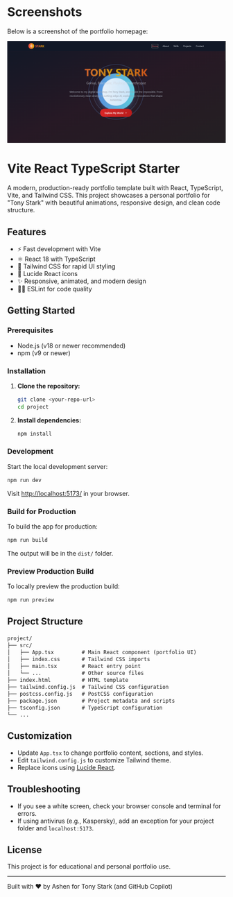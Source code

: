 # Screenshots

Below is a screenshot of the portfolio homepage:

![Portfolio Homepage](./ironmanSS.png)

# Vite React TypeScript Starter

A modern, production-ready portfolio template built with React, TypeScript, Vite, and Tailwind CSS. This project showcases a personal portfolio for "Tony Stark" with beautiful animations, responsive design, and clean code structure.

## Features

- ⚡ Fast development with Vite
- ⚛️ React 18 with TypeScript
- 🎨 Tailwind CSS for rapid UI styling
- 🦾 Lucide React icons
- ✨ Responsive, animated, and modern design
- 🧑‍💻 ESLint for code quality

## Getting Started

### Prerequisites

- Node.js (v18 or newer recommended)
- npm (v9 or newer)

### Installation

1. **Clone the repository:**
   ```sh
   git clone <your-repo-url>
   cd project
   ```
2. **Install dependencies:**
   ```sh
   npm install
   ```

### Development

Start the local development server:

```sh
npm run dev
```

Visit [http://localhost:5173/](http://localhost:5173/) in your browser.

### Build for Production

To build the app for production:

```sh
npm run build
```

The output will be in the `dist/` folder.

### Preview Production Build

To locally preview the production build:

```sh
npm run preview
```

## Project Structure

```
project/
├── src/
│   ├── App.tsx         # Main React component (portfolio UI)
│   ├── index.css       # Tailwind CSS imports
│   ├── main.tsx        # React entry point
│   └── ...             # Other source files
├── index.html          # HTML template
├── tailwind.config.js  # Tailwind CSS configuration
├── postcss.config.js   # PostCSS configuration
├── package.json        # Project metadata and scripts
├── tsconfig.json       # TypeScript configuration
└── ...
```

## Customization

- Update `App.tsx` to change portfolio content, sections, and styles.
- Edit `tailwind.config.js` to customize Tailwind theme.
- Replace icons using [Lucide React](https://lucide.dev/icons/).

## Troubleshooting

- If you see a white screen, check your browser console and terminal for errors.
- If using antivirus (e.g., Kaspersky), add an exception for your project folder and `localhost:5173`.

## License

This project is for educational and personal portfolio use.

---

Built with ❤️ by Ashen for Tony Stark (and GitHub Copilot)
